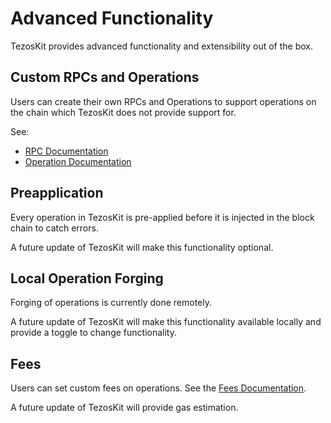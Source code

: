 # Advanced Functionality
TezosKit provides advanced functionality and extensibility out of the box. 

## Custom RPCs and Operations
Users can create their own RPCs and Operations to support operations on the chain which TezosKit does not provide support for. 

See:
* [RPC Documentation](Networking.md)
* [Operation Documentation](Operations.md)

## Preapplication

Every operation in TezosKit is pre-applied before it is injected in the block chain to catch errors.

A future update of TezosKit will make this functionality optional.

## Local Operation Forging
Forging of operations is currently done remotely.

A future update of TezosKit will make this functionality available locally and provide a toggle to change functionality.

## Fees
Users can set custom fees on operations. See the [Fees Documentation](Fees.md). 

A future update of TezosKit will provide gas estimation.